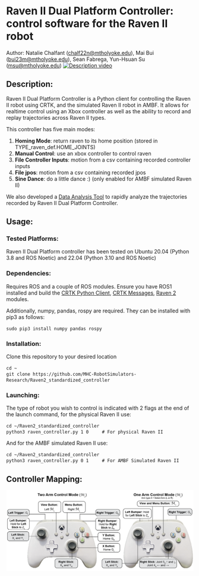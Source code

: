 # Raven II Dual Platform Controller: control software for the Raven II robot
Author: Natalie Chalfant (chalf22n@mtholyoke.edu), Mai Bui (bui23m@mtholyoke.edu), Sean Fabrega, Yun-Hsuan Su 
(msu@mtholyoke.edu)
[![Description video](https://markdown-videos-api.jorgenkh.no/youtube/{eDtycxnpn8c&t})](https://www.youtube.com/watch?v=eDtycxnpn8c&t=60s)

## Description:
Raven II Dual Platform Controller is a Python client for controlling the Raven II robot using CRTK, and the simulated
Raven II robot in AMBF. It allows for realtime control using an Xbox controller as well as the ability to record and
replay trajectories across Raven II types. 

This controller has five main modes:
1. **Homing Mode**: return raven to its home position (stored in TYPE_raven_def.HOME_JOINTS)
2. **Manual Control**: use an xbox controller to control raven
3. **File Controller Inputs**: motion from a csv containing recorded controller inputs
4. **File jpos**: motion from a csv containing recorded jpos
5. **Sine Dance**: do a little dance :) (only enabled for AMBF simulated Raven II)

We also developed a 
[Data Analysis Tool](https://github.com/MHC-RobotSimulators-Research/Data_Analysis_MotionReplication) to rapidly analyze 
the trajectories recorded by Raven II Dual Platform Controller.

## Usage:

### Tested Platforms:
Raven II Dual Platform controller has been tested on Ubuntu 20.04 (Python 3.8 and ROS Noetic) and 22.04 
(Python 3.10 and ROS Noetic)

### Dependencies:
Requires ROS and a couple of ROS modules. Ensure you have ROS1 installed and build the 
[CRTK Python Client](https://github.com/collaborative-robotics/crtk_python_client), 
[CRTK Messages](https://github.com/collaborative-robotics/crtk_msgs), 
[Raven 2](https://github.com/uw-biorobotics/raven2) modules.

Additionally, numpy, pandas, rospy are required. They can be installed with pip3 as follows:
```
sudo pip3 install numpy pandas rospy
```

### Installation:
Clone this repository to your desired location
```
cd ~
git clone https://github.com/MHC-RobotSimulators-Research/Raven2_standardized_controller
```

### Launching:
The type of robot you wish to control is indicated with 2 flags at the end of the launch command, for the physical
Raven II use:
```
cd ~/Raven2_standardized_controller
python3 raven_controller.py 1 0     # For physical Raven II
```
And for the AMBF simulated Raven II use:
```
cd ~/Raven2_standardized_controller
python3 raven_controller.py 0 1     # For AMBF Simulated Raven II
```

## Controller Mapping:
<img src="images/mapping.png" width="" alt="Controller Mapping Scheme"/>
